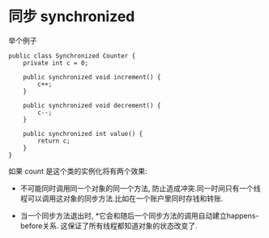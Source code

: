 # 同步 synchronized

举个例子

    public class Synchronized Counter {
        private int c = 0;

        public synchronized void increment() {
            c++;
        }

        public synchronized void decrement() {
            c--;
        }

        public synchronized int value() {
            return c;
        }
    }

如果 count 是这个类的实例化将有两个效果:

* 不可能同时调用同一个对象的同一个方法, 防止造成冲突.同一时间只有一个线程可以调用这对象的同步方法.比如在一个账户里同时存钱和转账.

* 当一个同步方法退出时,
*它会和随后一个同步方法的调用自动建立happens-before关系. 这保证了所有线程都知道对象的状态改变了.

